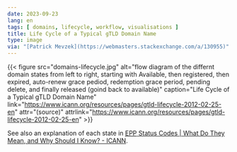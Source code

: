 ```yaml
---
date: 2023-09-23
lang: en
tags: [ domains, lifecycle, workflow, visualisations ]
title: Life Cycle of a Typical gTLD Domain Name
type: image
via: "[Patrick Mevzek](https://webmasters.stackexchange.com/a/130955)"
---
```


{{< figure src="domains-lifecycle.jpg" alt="flow diagram of the differnt domain states from left to right, starting with Available, then registered, then expired, auto-renew grace pediod, redemption grace period, pending delete, and finally released (goind back to available)" caption="Life Cycle of a Typical gTLD Domain Name" link="https://www.icann.org/resources/pages/gtld-lifecycle-2012-02-25-en" attr="(source)" attrlink="https://www.icann.org/resources/pages/gtld-lifecycle-2012-02-25-en" >}}

See also an explanation of each state in [<abbr title="Extensible Provisioning Protocol">EPP</abbr> Status Codes | What Do They Mean, and Why Should I Know? - ICANN](https://www.icann.org/resources/pages/epp-status-codes-2014-06-16-en).

